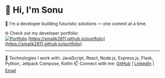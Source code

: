 # 👋 Hi, I'm Sonu

🚀 I'm a developer building futuristic solutions — one commit at a time.

🌐 Check out my developer portfolio:  
[![Portfolio](https://github.com/user-attachments/assets/361da3e5-ba5c-45cf-aede-ed0dbd3e8009)](https://smalik2811.github.io/portfolio)
[https://smalik2811.github.io/portfolio](https://smalik2811.github.io/portfolio)

---

🔧 Technologies I work with: JavaScript, React, Node.js, Express.js, Flask, Python, Jetpack Compose, Kotlin
📫 Connect with me: [GitHub](https://github.com/smalik2811) | [LinkedIn](https://www.linkedin.com/in/sonu-malik-0x6869/) | [Email](mailto:smalik2811@gmail.com)
